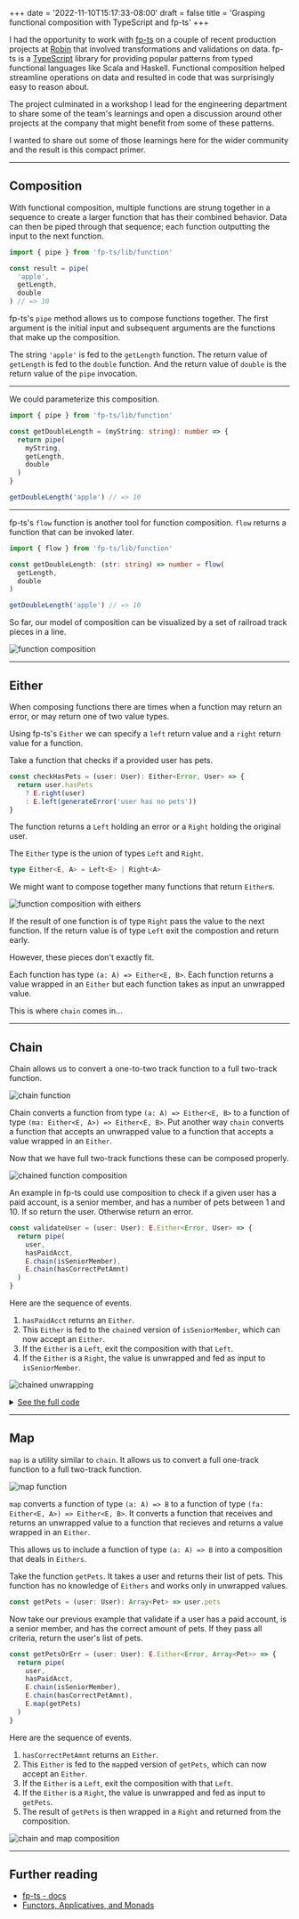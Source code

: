 +++
date = '2022-11-10T15:17:33-08:00'
draft = false
title = 'Grasping functional composition with TypeScript and fp-ts'
+++

I had the opportunity to work with <a href="https://gcanti.github.io/fp-ts/" target="_blank">fp-ts</a> on a couple of recent production projects at [Robin](https://robinpowered.com) that involved transformations and validations on data. fp-ts is a <a href="https://www.typescriptlang.org" target="_blank">TypeScript</a> library for providing popular patterns from typed functional languages like Scala and Haskell. Functional composition helped streamline operations on data and resulted in code that was surprisingly easy to reason about.

The project culminated in a workshop I lead for the engineering department to share some of the team's learnings and open a discussion around other projects at the company that might benefit from some of these patterns.

I wanted to share out some of those learnings here for the wider community and the result is this compact primer.

---

## Composition
With functional composition, multiple functions are strung together in a sequence to create a larger function that has their combined behavior. Data can then be piped through that sequence; each function outputting the input to the next function.

```ts
import { pipe } from 'fp-ts/lib/function'

const result = pipe(
  'apple',
  getLength,
  double
) // => 10
```

fp-ts's `pipe` method allows us to compose functions together. The first argument is the initial input and subsequent arguments are the functions that make up the composition.

The string `'apple'` is fed to the `getLength` function. The return value of `getLength` is fed to the `double` function. And the return value of `double` is the return value of the `pipe` invocation.

---

We could parameterize this composition.
```ts
import { pipe } from 'fp-ts/lib/function'

const getDoubleLength = (myString: string): number => {
  return pipe(
    myString,
    getLength,
    double
  )
}

getDoubleLength('apple') // => 10
```

---

fp-ts's `flow` function is another tool for function composition. `flow` returns a function that can be invoked later.

```ts
import { flow } from 'fp-ts/lib/function'

const getDoubleLength: (str: string) => number = flow(
  getLength,
  double
)

getDoubleLength('apple') // => 10
```

So far, our model of composition can be visualized by a set of railroad track pieces in a line.

![function composition](/images/0_functional_composition/function-composition.png)

---

## Either

When composing functions there are times when a function may return an error, or may return one of two value types.

Using fp-ts's `Either` we can specify a `left` return value and a `right` return value for a function.

Take a function that checks if a provided user has pets.
```ts
const checkHasPets = (user: User): Either<Error, User> => {
  return user.hasPets
    ? E.right(user)
    : E.left(generateError('user has no pets'))
} 
```

The function returns a `Left` holding an error or a `Right` holding the original user.

The `Either` type is the union of types `Left` and `Right`.
```ts
type Either<E, A> = Left<E> | Right<A>
```

We might want to compose together many functions that return `Either`s.

![function composition with eithers](/images/0_functional_composition/function-compostion-w-eithers.png)

If the result of one function is of type `Right` pass the value to the next function. If the return value is of type `Left` exit the compostion and return early.

However, these pieces don't exactly fit.

Each function has type `(a: A) => Either<E, B>`. Each function returns a value wrapped in an `Either` but each function takes as input an unwrapped value.

This is where `chain` comes in...

---

## Chain

Chain allows us to convert a one-to-two track function to a full two-track function.

![chain function](/images/0_functional_composition/chain.png)

Chain converts a function from type `(a: A) => Either<E, B>` to a function of type `(ma: Either<E, A>) => Either<E, B>`. Put another way `chain` converts a function that accepts an unwrapped value to a function that accepts a value wrapped in an `Either`.

Now that we have full two-track functions these can be composed properly.

![chained function composition](/images/0_functional_composition/chained-function-composition.png)

An example in fp-ts could use composition to check if a given user has a paid account, is a senior member, and has a number of pets between 1 and 10. If so return the user. Otherwise return an error.

```ts
const validateUser = (user: User): E.Either<Error, User> => {
  return pipe(
    user,
    hasPaidAcct,
    E.chain(isSeniorMember),
    E.chain(hasCorrectPetAmnt)
  )
}
```

Here are the sequence of events.
1. `hasPaidAcct` returns an `Either`.
1. This `Either` is fed to the `chain`ed version of `isSeniorMember`, which can now accept an `Either`.
1. If the `Either` is a `Left`, exit the composition with that `Left`.
1. If the `Either` is a `Right`, the value is unwrapped and fed as input to `isSeniorMember`.

![chained unwrapping](/images/0_functional_composition/chained-unwrapping.png)

<details>
  <summary><u>See the full code</u></summary>


```ts
import { pipe } from 'fp-ts/lib/function'
import * as E from 'fp-ts/lib/Either'

interface Pet {
  name: string
  age: number
}

interface User {
  pets: Array<Pet>
  hasPaidAcct: boolean
  startMembershipYear: number
  username: string
  id: number
}

const currentYear = 2022

const hasPaidAcct = (user: User): E.Either<Error, User> => {
  return user.hasPaidAcct
    ? E.right(user)
    : E.left(Error('user does not have paid account'))
}

const isSeniorMember = (user: User): E.Either<Error, User> => {
  const isSeniorMember = (currentYear - user.startMembershipYear) >= 10

  return isSeniorMember
    ? E.right(user)
    : E.left(Error('user is not senior member'))
}

const hasCorrectPetAmnt = (user: User): E.Either<Error, User> => {
  return user.pets.length && user.pets.length <= 10
    ? E.right(user)
    : E.left(Error('user has no pets'))
}

const validateUser = (user: User): E.Either<Error, User> => {
  return pipe(
    user,
    hasPaidAcct,
    E.chain(isSeniorMember),
    E.chain(hasCorrectPetAmnt)
  )
}

const user1 = {
  pets: [
    { name: 'Fido', age: 5 },
    { name: 'Felix', age: 1 },
  ],
  hasPaidAcct: true,
  startMembershipYear: 2000,
  username: 'animallover789',
  id: 1234
}

const result = validateUser(user1)
```

</details>

---

## Map

`map` is a utility similar to `chain`. It allows us to convert a full one-track function to a full two-track function.

![map function](/images/0_functional_composition/map.png)

`map` converts a function of type `(a: A) => B` to a function of type `(fa: Either<E, A>) => Either<E, B>`. It converts a function that receives and returns an unwrapped value to a function that recieves and returns a value wrapped in an `Either`.

This allows us to include a function of type `(a: A) => B` into a composition that deals in `Eithers`.

Take the function `getPets`. It takes a user and returns their list of pets. This function has no knowledge of `Eithers` and works only in unwrapped values.
```ts
const getPets = (user: User): Array<Pet> => user.pets
```

Now take our previous example that validate if a user has a paid account, is a senior member, and has the correct amount of pets. If they pass all criteria, return the user's list of pets.

```ts
const getPetsOrErr = (user: User): E.Either<Error, Array<Pet>> => {
  return pipe(
    user,
    hasPaidAcct,
    E.chain(isSeniorMember),
    E.chain(hasCorrectPetAmnt),
    E.map(getPets)
  )
}
```

Here are the sequence of events.
1. `hasCorrectPetAmnt` returns an `Either`.
1. This `Either` is fed to the `map`ped version of `getPets`, which can now accept an `Either`.
1. If the `Either` is a `Left`, exit the composition with that `Left`.
1. If the `Either` is a `Right`, the value is unwrapped and fed as input to `getPets`.
1. The result of `getPets` is then wrapped in a `Right` and returned from the composition.

![chain and map composition](/images/0_functional_composition/chain-and-map-composition.png)

---

## Further reading

- <a href="https://gcanti.github.io/fp-ts/" target="_blank">fp-ts - docs</a>
- <a href="https://adit.io/posts/2013-04-17-functors,_applicatives,_and_monads_in_pictures.html" target="_blank">Functors, Applicatives, and Monads</a>